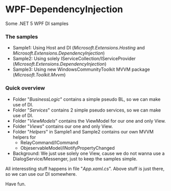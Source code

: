 # WPF-DependencyInjection
Some .NET 5 WPF DI samples

### The samples

* Sample1: Using Host and DI (*Microsoft.Extensions.Hosting* and *Microsoft.Extensions.DependencyInjection*)
* Sample2: Using solely IServiceCollection/IServiceProvider (*Microsoft.Extensions.DependencyInjection*)
* Sample3: Using new WindowsCommunityToolkit MVVM package (*Microsoft.Toolkit.Mvvm*)

### Quick overview

* Folder "*BusinessLogic*" contains a simple pseudo BL, so we can make use of DI.
* Folder "*Services*" contains 2 simple pseudo services, so we can make use of DI.
* Folder "*ViewModels*" contains the ViewModel for our one and only View.
* Folder "*Views*" contains our one and only View.
* Folder "*Helpers*" in Sample1 and Sample2 contains our own MVVM helpers for
  * RelayCommand/ICommand
  * ObjeservableModel/INotifyPropertyChanged
* Background: We just use solely one View, cause we do not wanna use a DialogService/Messenger, just to keep the samples simple.

All interessting stuff happens in file "*App.xaml.cs*". Above stuff is just there, so we can use our DI somewhere.

Have fun.
